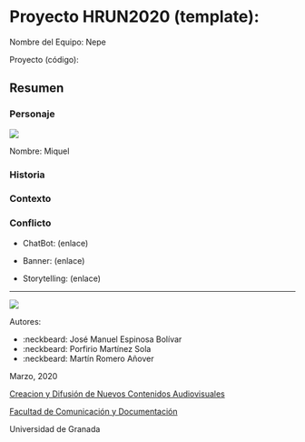 

# Proyecto HRUN2020 (template): 

Nombre del Equipo: Nepe

Proyecto (código): 


## Resumen


### Personaje

![](https://github.com/mgea/storytelling/blob/master/img-nobody.png)

Nombre: Miquel


### Historia


### Contexto


### Conflicto 


- ChatBot: (enlace) 

- Banner:  (enlace) 

- Storytelling: (enlace) 

------
![](https://upload.wikimedia.org/wikipedia/commons/thumb/6/62/CC-BY-SA-Andere_Wikis_%28v%29.svg/200px-CC-BY-SA-Andere_Wikis_%28v%29.svg.png)


Autores:  
<!---
Incluir lista de personas del grupo 
Se puede añadir enlace a página personal de github o lo que se quiera...(optativo)
-->

- :neckbeard: José Manuel Espinosa Bolívar
- :neckbeard: Porfirio Martínez Sola
- :neckbeard: Martín Romero Añover  

<!---
Lista completa de emojis de markDown - https://gist.github.com/rxaviers/7360908) 
-->



Marzo, 2020

[Creacion y Difusión de Nuevos Contenidos Audiovisuales](http://utopolis.ugr.es/medialab)

[Facultad de Comunicación y Documentación](http://fcd.ugr.es)

Universidad de Granada
